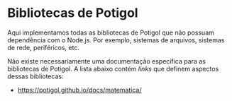 # Bibliotecas de Potigol

Aqui implementamos todas as bibliotecas de Potigol que não possuam dependência com o Node.js. Por exemplo, sistemas de arquivos, sistemas de rede, periféricos, etc.

Não existe necessariamente uma documentação específica para as bibliotecas de Potigol. A lista abaixo contém _links_ que definem aspectos dessas bibliotecas:

- https://potigol.github.io/docs/matematica/